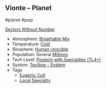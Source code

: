 ## Vionte &ndash; Planet

#planet #pwp 

[Sectors Without Number](https://sectorswithoutnumber.com/sector/bfDcBzTtgpeyLUfwzjio/planet/iQIMSqLG7d715imq8xNF)

- Atmosphere: [Breathable Mix](STARS%20WITHOUT%20NUMBER,%20FREE%20EDITION%20-%20obsidian.md#^atmosphere-breathable-mix)
- Temperature: [Cold](STARS%20WITHOUT%20NUMBER,%20FREE%20EDITION%20-%20obsidian.md#^climate-cold)
- Biosphere: [Human-miscible](STARS%20WITHOUT%20NUMBER,%20FREE%20EDITION%20-%20obsidian.md#^biosphere-human-miscible)
- Population: Several [Millions](STARS%20WITHOUT%20NUMBER,%20FREE%20EDITION%20-%20obsidian.md#^population-size-millions)
- Tech Level: [Postech with Specialties (TL4+)](STARS%20WITHOUT%20NUMBER,%20FREE%20EDITION%20-%20obsidian.md#^planetary-tech-level-4-specialties)
- System: [Teciboe - System](Teciboe%20-%20System.md)
- Tags
   - [Eugenic Cult](STARS%20WITHOUT%20NUMBER,%20FREE%20EDITION%20-%20obsidian.md#Eugenic%20Cult)
   - [Local Specialty](STARS%20WITHOUT%20NUMBER,%20FREE%20EDITION%20-%20obsidian.md#Local%20Specialty)
